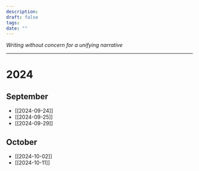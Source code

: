```yaml
---
description: 
draft: false
tags: 
date: ""
---
```

*Writing without concern for a unifying narrative*

---
# 2024
## September
- [[2024-09-24]]
- [[2024-09-25]]
- [[2024-09-29]]
## October
- [[2024-10-02]]
- [[2024-10-11]]
